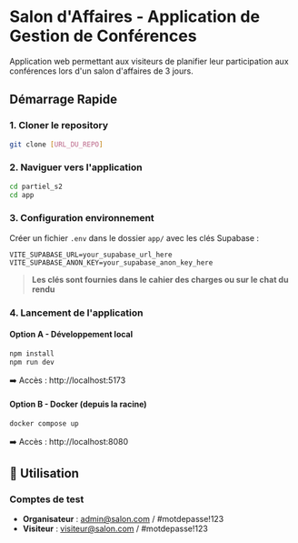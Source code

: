 # Salon d'Affaires - Application de Gestion de Conférences

Application web permettant aux visiteurs de planifier leur participation aux conférences lors d'un salon d'affaires de 3 jours.

## Démarrage Rapide

### 1. Cloner le repository
```bash
git clone [URL_DU_REPO]
```

### 2. Naviguer vers l'application
```bash
cd partiel_s2
cd app
```

### 3. Configuration environnement
Créer un fichier `.env` dans le dossier `app/` avec les clés Supabase :

```env
VITE_SUPABASE_URL=your_supabase_url_here
VITE_SUPABASE_ANON_KEY=your_supabase_anon_key_here
```

> **Les clés sont fournies dans le cahier des charges ou sur le chat du rendu**

### 4. Lancement de l'application

#### Option A - Développement local
```bash
npm install
npm run dev
```
➡️ Accès : http://localhost:5173

#### Option B - Docker (depuis la racine)
```bash
docker compose up
```
➡️ Accès : http://localhost:8080

## 📱 Utilisation

### Comptes de test
- **Organisateur** : admin@salon.com / #motdepasse!123
- **Visiteur** : visiteur@salon.com / #motdepasse!123  
